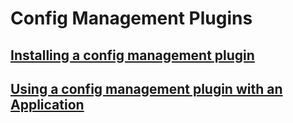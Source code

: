 # Config Management Plugins

## [Installing a config management plugin](https://argo-cd.readthedocs.io/en/stable/operator-manual/config-management-plugins/#installing-a-config-management-plugin)

## [Using a config management plugin with an Application](https://argo-cd.readthedocs.io/en/stable/operator-manual/config-management-plugins/#using-a-config-management-plugin-with-an-application)
